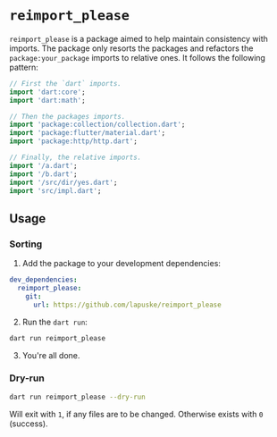 `reimport_please`
=================

`reimport_please` is a package aimed to help maintain consistency with imports. The package only resorts the packages and refactors the `package:your_package` imports to relative ones. It follows the following pattern:

```dart
// First the `dart` imports.
import 'dart:core';
import 'dart:math';

// Then the packages imports.
import 'package:collection/collection.dart';
import 'package:flutter/material.dart';
import 'package:http/http.dart';

// Finally, the relative imports.
import '/a.dart';
import '/b.dart';
import '/src/dir/yes.dart';
import 'src/impl.dart';
```




## Usage


### Sorting

1. Add the package to your development dependencies:

```yaml
dev_dependencies:
  reimport_please:
    git:
      url: https://github.com/lapuske/reimport_please
```

2. Run the `dart run`:

```bash
dart run reimport_please
```

3. You're all done.


### Dry-run

```bash
dart run reimport_please --dry-run
```

Will exit with `1`, if any files are to be changed. Otherwise exists with `0` (success).
